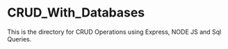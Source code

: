 # CRUD_With_Databases
This is the directory for CRUD Operations using Express, NODE JS and Sql Queries.
